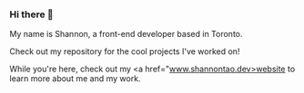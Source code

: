 ### Hi there 👋

My name is Shannon, a front-end developer based in Toronto. 

Check out my repository for the cool projects I've worked on!

While you're here, check out my <a href="www.shannontao.dev>website</a> to learn more about me and my work.

<!--
**shanningtatum/shanningtatum** is a ✨ _special_ ✨ repository because its `README.md` (this file) appears on your GitHub profile.

Here are some ideas to get you started:

- 🔭 I’m currently working on ...
- 🌱 I’m currently learning ...
- 👯 I’m looking to collaborate on ...
- 🤔 I’m looking for help with ...
- 💬 Ask me about ...
- 📫 How to reach me: ...
- 😄 Pronouns: ...
- ⚡ Fun fact: ...
-->
